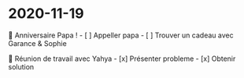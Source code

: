 # 2020-11-19

📅 Anniversaire Papa !
    - [ ] Appeller papa
    - [ ] Trouver un cadeau avec Garance & Sophie

📅 Réunion de travail avec Yahya
    - [x] Présenter probleme
    - [x] Obtenir solution

